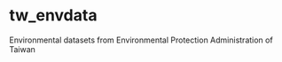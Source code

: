 tw_envdata
==========

Environmental datasets from Environmental Protection Administration of Taiwan
